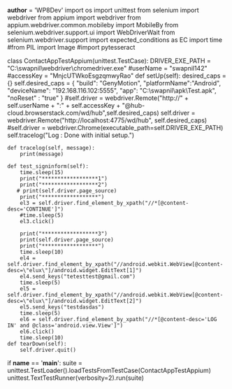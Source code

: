 __author__ = 'WP8Dev'
import os
import unittest
from selenium import webdriver
from appium import webdriver
from appium.webdriver.common.mobileby import MobileBy
from selenium.webdriver.support.ui import WebDriverWait
from selenium.webdriver.support import expected_conditions as EC
import time
#from PIL import Image
#import pytesseract


class ContactAppTestAppium(unittest.TestCase):
    DRIVER_EXE_PATH = "C:\swapnil\webdriver\chromedriver.exe"
    #userName = "swapnil142"
    #accessKey = "MnjcUTWkoEsgzqmwyRao"
    def setUp(self):
        desired_caps = {}
        self.desired_caps = {
            "build": "GenyMotion",
            "platformName":"Android",
            "deviceName": "192.168.116.102:5555",
            "app": "C:\\swapnil\\apk\\Test.apk",
            "noReset" : "true"
        }
        #self.driver = webdriver.Remote("http://" + self.userName + ":" + self.accessKey + "@hub-cloud.browserstack.com/wd/hub",self.desired_caps)
        self.driver = webdriver.Remote("http://localhost:4775/wd/hub", self.desired_caps)
        #self.driver = webdriver.Chrome(executable_path=self.DRIVER_EXE_PATH)
        self.tracelog("Log : Done with initial setup.")

    def tracelog(self, message):
        print(message)

    def test_signinform(self):
        time.sleep(15)
        print("******************1")
        print("******************2")
       # print(self.driver.page_source)
        print("******************")
        el3 = self.driver.find_element_by_xpath("//*[@content-desc='CONTINUE']")
        #time.sleep(5)
        el3.click()

        print("******************3")
        print(self.driver.page_source)
        print("******************")
        time.sleep(10)
        el4 = self.driver.find_element_by_xpath("//android.webkit.WebView[@content-desc=\"elux\"]/android.widget.EditText[1]")
        el4.send_keys("tetesttest@gmail.com")
        time.sleep(5)
        el5 = self.driver.find_element_by_xpath("//android.webkit.WebView[@content-desc=\"elux\"]/android.widget.EditText[2]")
        el5.send_keys("testdasdas")
        time.sleep(5)
        el6 = self.driver.find_element_by_xpath("//*[@content-desc='LOG IN' and @class='android.view.View']")
        el6.click()
        time.sleep(10)
    def tearDown(self):
        self.driver.quit()

if __name__ == '__main__':
    suite = unittest.TestLoader().loadTestsFromTestCase(ContactAppTestAppium)
    unittest.TextTestRunner(verbosity=2).run(suite)
